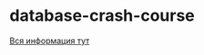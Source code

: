 # database-crash-course

[Вся информация тут](https://mirage-millennium-327.notion.site/1702b09c4b8b80daa7ceda5991cd02cd?pvs=4)
